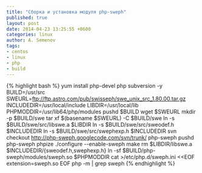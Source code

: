 ```yaml
---
title: "Сборка и установка модуля php-sweph"
published: true
layout: post
date: 2014-04-23 13:25:55 +0600
categories: linux
author: A. Semenov
tags: 
- centos
- linux
- php
- build
---
```


<!--more-->

{% highlight bash %}
yum install php-devel php subversion -y
BUILD=/usr/src
SWEURL=ftp://ftp.astro.com/pub/swisseph/swe_unix_src_1.80.00.tar.gz
INCLUDEDIR=/usr/local/include
LIBDIR=/usr/local/lib
PHPMODDIR=/usr/lib64/php/modules
pushd $BUILD
wget $SWEURL
mkdir -p $BUILD/swe
tar xf $(basename $SWEURL) -C $BUILD/swe
ln -s $BUILD/swe/src/libswe.a $LIBDIR
ln -s $BUILD/swe/src/sweodef.h $INCLUDEDIR
ln -s $BUILD/swe/src/swephexp.h $INCLUDEDIR
svn checkout http://php-sweph.googlecode.com/svn/trunk/ php-sweph
pushd php-sweph
phpize
./configure  --enable-sweph
make
rm $LIBDIR/libswe.a $INCLUDEDIR/{sweodef.h,swephexp.h}
ln -sf $BUILD/php-sweph/modules/sweph.so $PHPMODDIR
cat >/etc/php.d/sweph.ini <<EOF
extension=sweph.so
EOF
php -m | grep sweph
{% endhighlight %}

